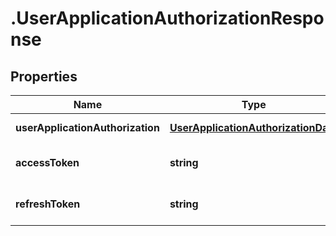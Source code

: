 # .UserApplicationAuthorizationResponse

## Properties

Name | Type | Description | Notes
------------ | ------------- | ------------- | -------------
**userApplicationAuthorization** | [**UserApplicationAuthorizationData**](UserApplicationAuthorizationData.md) |  | [default to undefined]
**accessToken** | **string** |  | [optional] [default to undefined]
**refreshToken** | **string** |  | [optional] [default to undefined]

